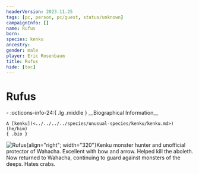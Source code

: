 ```yaml
---
headerVersion: 2023.11.25
tags: [pc, person, pc/guest, status/unknown]
campaignInfo: []
name: Rufus
born:
species: kenku
ancestry:
gender: male
player: Eric Rosenbaum
title: Rufus
hide: [toc]
---
```


# Rufus
<div class="grid cards ext-narrow-margin ext-one-column" markdown>
- :octicons-info-24:{ .lg .middle } __Biographical Information__

    A [kenku](<../../../../species/unusual-species/kenku/kenku.md>) (he/him)  
    { .bio }

</div>


![Rufus](../../../../assets/rufus.png){align="right"; width="320"}Kenku monster hunter and unofficial protector of Wahacha. Excellent with bow and arrow. Helped kill the aboleth. Now returned to Wahacha, continuing to guard against monsters of the deeps. Hates crabs. 

